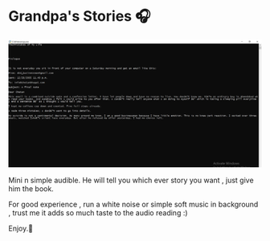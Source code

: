 # Grandpa's Stories 🎧

![alt_img](https://github.com/ArpitMaurya01/GrandpasStories/blob/main/Chetan's/Grandpass.png)

Mini n simple audible. He will tell you which ever story you want , just give him the book.

For good experience , run a white noise or simple soft music in background , trust me it adds so much taste 
to the audio reading :)

Enjoy.📖
